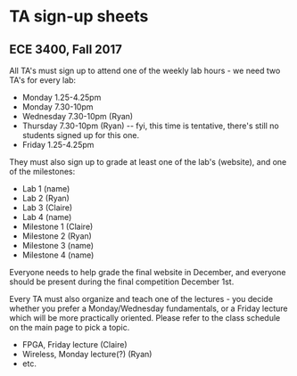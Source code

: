 # TA sign-up sheets
## ECE 3400, Fall 2017


All TA's must sign up to attend one of the weekly lab hours - we need two TA's for every lab:

* Monday 1.25-4.25pm
* Monday 7.30-10pm
* Wednesday 7.30-10pm (Ryan)
* Thursday 7.30-10pm (Ryan) -- fyi, this time is tentative, there's still no students signed up for this one.
* Friday 1.25-4.25pm

They must also sign up to grade at least one of the lab's (website), and one of the milestones:

* Lab 1 (name)
* Lab 2 (Ryan)
* Lab 3 (Claire)
* Lab 4 (name)
* Milestone 1 (Claire)
* Milestone 2 (Ryan)
* Milestone 3 (name)
* Milestone 4 (name)

Everyone needs to help grade the final website in December, and everyone should be present during the final competition December 1st.

Every TA must also organize and teach one of the lectures - you decide whether you prefer a Monday/Wednesday fundamentals, or a Friday lecture which will be more practically oriented. Please refer to the class schedule on the main page to pick a topic.

* FPGA, Friday lecture (Claire)
* Wireless, Monday lecture(?) (Ryan)
* etc.

